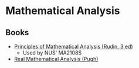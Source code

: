 # Mathematical Analysis

## Books

- [Principles of Mathematical Analysis (Rudin, 3 ed)](https://www.amazon.com/Principles-Mathematical-Analysis-International-Mathematics/dp/007054235X)
  - Used by NUS' MA2108S
- [Real Mathematical Analysis (Pugh)](https://www.amazon.com/Mathematical-Analysis-Undergraduate-Texts-Mathematics/dp/144192941X)
